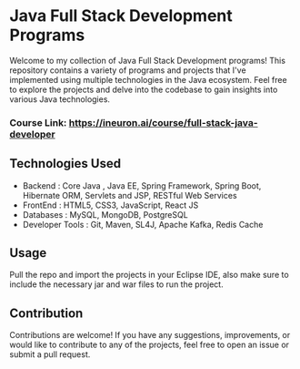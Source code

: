 # Java Full Stack Development Programs

Welcome to my collection of Java Full Stack Development programs! This repository contains a variety of programs and projects that I've implemented using multiple technologies in the Java ecosystem. 
Feel free to explore the projects and delve into the codebase to gain insights into various Java technologies.

### Course Link: https://ineuron.ai/course/full-stack-java-developer

## Technologies Used

- Backend : Core Java , Java EE, Spring Framework, Spring Boot, Hibernate ORM, Servlets and JSP, RESTful Web Services
- FrontEnd : HTML5, CSS3, JavaScript, React JS
- Databases : MySQL, MongoDB, PostgreSQL
- Developer Tools : Git, Maven, SL4J, Apache Kafka, Redis Cache


## Usage
Pull the repo and import the projects in your Eclipse IDE, also make sure to include the necessary jar and war files to run the project.

## Contribution
Contributions are welcome! If you have any suggestions, improvements, or would like to contribute to any of the projects, feel free to open an issue or submit a pull request.

